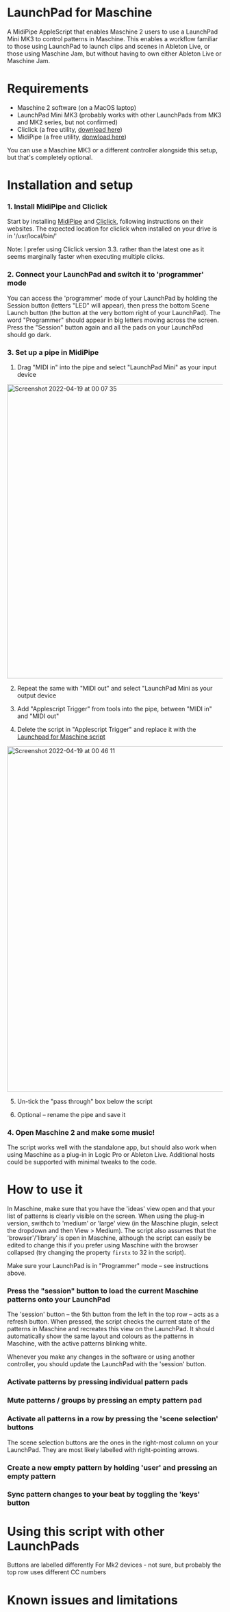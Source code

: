 # LaunchPad for Maschine
A MidiPipe AppleScript that enables Maschine 2 users to use a LaunchPad Mini MK3 to control patterns in Maschine.
This enables a workflow familiar to those using LaunchPad to launch clips and scenes in Ableton Live, or those using Maschine Jam,
but without having to own either Ableton Live or Maschine Jam.

# Requirements
- Maschine 2 software (on a MacOS laptop)
- LaunchPad Mini MK3 (probably works with other LaunchPads from MK3 and MK2 series, but not confirmed)
- Cliclick (a free utility, [download here](https://github.com/BlueM/cliclick))
- MidiPipe (a free utility, [donwload here](http://www.subtlesoft.square7.net/MidiPipe.html))

You can use a Maschine MK3 or a different controller alongside this setup, but that's completely optional.

# Installation and setup

### 1. Install MidiPipe and Cliclick

Start by installing [MidiPipe](http://www.subtlesoft.square7.net/MidiPipe.html) and [Cliclick](https://github.com/BlueM/cliclick), 
following instructions on their websites. The expected location for cliclick when installed on your drive is in '/usr/local/bin/'

Note: I prefer using Cliclick version 3.3. rather than the latest one as it seems marginally faster when executing multiple clicks.

### 2. Connect your LaunchPad and switch it to 'programmer' mode

You can access the 'programmer' mode of your LaunchPad by holding the Session button (letters "LED" will appear), then press the bottom Scene Launch button
(the button at the very bottom right of your LaunchPad). The word "Programmer" should appear in big letters moving across the screen. Press the "Session" button again
and all the pads on your LaunchPad should go dark.

### 3. Set up a pipe in MidiPipe

1. Drag "MIDI in" into the pipe and select "LaunchPad Mini" as your input device
<img width="686" alt="Screenshot 2022-04-19 at 00 07 35" src="https://user-images.githubusercontent.com/5494990/163820063-e8424742-22e9-4fce-9d15-3cefc4e56982.png">

2. Repeat the same with "MIDI out" and select "LaunchPad Mini as your output device

3. Add "Applescript Trigger" from tools into the pipe, between "MIDI in" and "MIDI out"

4. Delete the script in "Applescript Trigger" and replace it with the [Launchpad for Maschine script](https://github.com/borisdivjak/LaunchPad-for-Maschine/blob/main/launchpad-for-maschine.applescript)
<img width="805" alt="Screenshot 2022-04-19 at 00 46 11" src="https://user-images.githubusercontent.com/5494990/163825363-c4b021c6-42e4-413c-a514-9e045cb36add.png">

5. Un-tick the "pass through" box below the script

6. Optional – rename the pipe and save it



### 4. Open Maschine 2 and make some music!

The script works well with the standalone app, but should also work when using Maschine as a plug-in in Logic Pro or Ableton Live. 
Additional hosts could be supported with minimal tweaks to the code.

# How to use it

In Maschine, make sure that you have the 'ideas' view open and that your list of patterns is clearly visible on the screen.
When using the plug-in version, swithch to 'medium' or 'large' view (in the Maschine plugin, select the dropdown and then View > Medium).
The script also assumes that the 'browser'/'library' is open in Maschine, although the script can easily be edited to change this
if you prefer using Maschine with the browser collapsed (try changing the property `firstx` to 32 in the script).

Make sure your LaunchPad is in "Programmer" mode – see instructions above.

### Press the "session" button to load the current Maschine patterns onto your LaunchPad

The 'session' button – the 5th button from the left in the top row – acts as a refresh button. When pressed, the script checks the current state of
the patterns in Maschine and recreates this view on the LaunchPad. It should automatically show the same layout and colours as the patterns in Maschine,
with the active patterns blinking white.

Whenever you make any changes in the software or using another controller, you should update the LaunchPad with the 'session' button.
 
### Activate patterns by pressing individual pattern pads

### Mute patterns / groups by pressing an empty pattern pad

### Activate all patterns in a row by pressing the 'scene selection' buttons 
The scene selection buttons are the ones in the right-most column on your LaunchPad. They are most likely labelled with right-pointing arrows.

### Create a new empty pattern by holding 'user' and pressing an empty pattern

### Sync pattern changes to your beat by toggling the 'keys' button



# Using this script with other LaunchPads

Buttons are labelled differently
For Mk2 devices - not sure, but probably the top row uses different CC numbers

# Known issues and limitations

